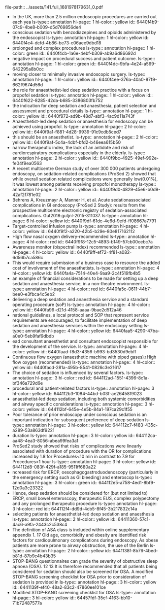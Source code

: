 file-path:: ../assets/141.full_1681978179631_0.pdf

- In the UK, more than 2.5 million endoscopic procedures are carried out each yea
  ls-type:: annotation
  hl-page:: 1
  hl-color:: yellow
  id:: 6440f4b9-07c9-4be8-b009-d5d769856de4
- conscious sedation with benzodiazepines and opioids administered by the endoscopist
  ls-type:: annotation
  hl-page:: 1
  hl-color:: yellow
  id:: 6440f4c4-dcfd-4b86-be73-c06aee9dbd18
- prolonged and complex procedures
  ls-type:: annotation
  hl-page:: 1
  hl-color:: green
  id:: 6440f4cb-1a6e-4ebf-b309-ab9a6d86692d
- negative impact on procedural success and patient outcome.
  ls-type:: annotation
  hl-page:: 1
  hl-color:: green
  id:: 6440f4dc-9bfa-4e24-a569-642295a8b0cc
- moving closer to minimally invasive endoscopic surgery.
  ls-type:: annotation
  hl-page:: 1
  hl-color:: yellow
  id:: 6440f4ee-376a-40a0-87f9-662f9674d56d
- the role for anaesthetist-led deep sedation practice with a focus on propofol sedation
  ls-type:: annotation
  hl-page:: 1
  hl-color:: yellow
  id:: 6440f622-8285-42da-b685-3386803fb752
- the indication for deep sedation and anaesthesia, patient selection and assessment and procedural details
  ls-type:: annotation
  hl-page:: 1
  hl-color:: yellow
  id:: 6440f972-ad9b-48d7-abf3-4ac9d11a743f
- Anaesthetist-led deep sedation or anaesthesia for endoscopy can be achieved using propofol. 
  ls-type:: annotation
  hl-page:: 2
  hl-color:: yellow
  id:: 6440f9a1-f881-4d28-9939-91c9cdb5ced7
- this should be an anaesthetist.
  ls-type:: annotation
  hl-page:: 2
  hl-color:: yellow
  id:: 6440f9af-5c4a-4dbf-bfd2-b46eea615b50
- narrow therapeutic index, the lack of an antidote and risk of cardiorespiratory complications especially in the elderly.
  ls-type:: annotation
  hl-page:: 2
  hl-color:: yellow
  id:: 6440f9bc-4925-49ef-992e-fe04f9ea0563
- A recent multicentre German study of over 300 000 patients undergoing endoscopy, on sedation-related complications (ProSed 2) showed that while overall sedation related complications were generally low(0.01%), it was lowest among patients receiving propofol monotherapy
  ls-type:: annotation
  hl-page:: 2
  hl-color:: yellow
  id:: 6440f9d0-4829-45e6-b0d9-42af2f781e02
- Behrens A, Kreuzmayr A, Manner H, et al. Acute sedationassociated complications in GI endoscopy (ProSed 2 Study): results from the prospective multicentre electronic registry of sedation-associated complications. Gut2018:gutjnl-2015-311037.
  ls-type:: annotation
  hl-page:: 6
  hl-color:: yellow
  id:: 6440f9df-61dc-4e6d-9efd-ff08667a7791
- Target-controlled infusion pump
  ls-type:: annotation
  hl-page:: 4
  hl-color:: yellow
  id:: 6440f9f2-a220-42b5-b29e-80e817162112
- High flow nasal oxygen delivery-recommended
  ls-type:: annotation
  hl-page:: 4
  hl-color:: red
  id:: 6440f9f8-12c5-4893-b149-57cb00cebc7a
- Awareness monitor (bispectral index) recommended
  ls-type:: annotation
  hl-page:: 4
  hl-color:: yellow
  id:: 6440f9ff-ef72-4f81-a082-6d56b7ca586c
- This would require submission of a business case to resource the added cost of involvement of the anaesthetists. 
  ls-type:: annotation
  hl-page:: 4
  hl-color:: yellow
  id:: 6440fa4a-7514-40e4-9aa9-2c4f519fb4b5
- an example of financial considerations to be made for setting up a deep sedation and anaesthesia service, in a non-theatre environment.
  ls-type:: annotation
  hl-page:: 4
  hl-color:: red
  id:: 6440fa5c-0611-44b7-bee0-e3fbca4c5eb2
- delivering a deep sedation and anaesthesia service and a standard operating procedure (soP)
  ls-type:: annotation
  hl-page:: 4
  hl-color:: yellow
  id:: 6440fa99-d21d-4158-aaaa-9bae2d512a46
- national guidelines, a local protocol and SOP that represent service requirements are encouraged, to facilitate implementation of deep sedation and anaesthesia services within the endoscopy setting
  ls-type:: annotation
  hl-page:: 4
  hl-color:: yellow
  id:: 6440faa5-4290-47ba-a0e0-5eb9faf9dbdb
- ead consultant anaesthetist and consultant endoscopist responsible for the development of the service.
  ls-type:: annotation
  hl-page:: 4
  hl-color:: yellow
  id:: 6440faad-f8d3-4356-b993-bd3530d9ebff
- Continuous flow oxygen (anaesthetic machine with piped gases)±High flow oxygen (recommended)
  ls-type:: annotation
  hl-page:: 4
  hl-color:: yellow
  id:: 6440facd-281a-495b-8541-0826c3e21617
- The choice of sedation is influenced by several factors.
  ls-type:: annotation
  hl-page:: 3
  hl-color:: red
  id:: 644112ad-1551-4396-8c1a-bf346a729d6e
- procedural and patient-related factors 
  ls-type:: annotation
  hl-page:: 3
  hl-color:: yellow
  id:: 644112b3-1084-44bd-b03f-ae26458f9023
- anaesthetist-led deep sedation, including both systemic comorbidities and airway specific considerations
  ls-type:: annotation
  hl-page:: 3
  hl-color:: yellow
  id:: 644112bf-645e-4e5b-84a1-197ca29c1f55
- Poor tolerance of prior endoscopy under conscious sedation is an important indication for subsequent preference of deep sedation
  ls-type:: annotation
  hl-page:: 3
  hl-color:: yellow
  id:: 644112c7-f483-435c-a289-53a863df9221
- duration
  ls-type:: annotation
  hl-page:: 3
  hl-color:: yellow
  id:: 644112ca-aa48-4ea3-8056-abea99fea3a1
- ProSed2 study showed that risks of complications were linearly associated with duration of procedure with the OR for complications increased by 1.8 for Procedures<10 min in contrast to 7.9 for Procedures>1 hour
  ls-type:: annotation
  hl-page:: 3
  hl-color:: yellow
  id:: 644112d8-083f-429f-a185-9511ff680a22
- ncreased risk for ERCP, oesophagogastroduodenoscopy (particularly in the emergency setting such as GI bleeding) and enteroscop
  ls-type:: annotation
  hl-page:: 3
  hl-color:: green
  id:: 644112e5-a758-4ed1-8bf9-12d0a3c23322
- Hence, deep sedation should be considered for (but not limited to) ERCP, small bowel enteroscopy, therapeutic EUS, complex polypectomy and any prolonged therapeutic procedure 
  ls-type:: annotation
  hl-page:: 3
  hl-color:: red
  id:: 644112f4-dd9d-4cb5-8f45-3b217832c14a
- selecting patients for anaesthetist-led deep sedation and anaesthesia
  ls-type:: annotation
  hl-page:: 2
  hl-color:: yellow
  id:: 64411360-57c1-4ac6-a9fa-2443c2c538c4
- The definition of ASA class is included within online supplementary appendix 1. 17 Old age, comorbidity and obesity are identified risk factors for cardiopulmonary complications during endoscopy. As obese patients are more prone to airway obstruction, the use of the Berlin
  ls-type:: annotation
  hl-page:: 2
  hl-color:: yellow
  id:: 6441138f-8b76-4bed-b81d-87b9c4b43b35
- STOP-BANG questionnaires can grade the severity of obstructive sleep apnoea (OSA). 12 13 It is therefore recommended that all patients being considered for sedation should also be screened for OSA. A modified STOP-BANG screening checklist for OSA prior to consideration of sedation is provided in
  ls-type:: annotation
  hl-page:: 3
  hl-color:: yellow
  id:: 6441139f-ef40-48a2-83c2-47860ee101ce
- Modified STOP-BANG screening checklist for OSA
  ls-type:: annotation
  hl-page:: 3
  hl-color:: yellow
  id:: 64457fdf-35cf-4163-bb10-71b72487577a